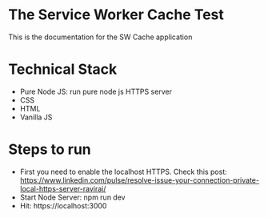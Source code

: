 # The Service Worker Cache Test
This is the documentation for the SW Cache application

# Technical Stack 
- Pure Node JS: run pure node js HTTPS server
- CSS
- HTML
- Vanilla JS

# Steps to run
- First you need to enable the localhost HTTPS. Check this post: https://www.linkedin.com/pulse/resolve-issue-your-connection-private-local-https-server-raviraj/
- Start Node Server: npm run dev
- Hit: https://localhost:3000